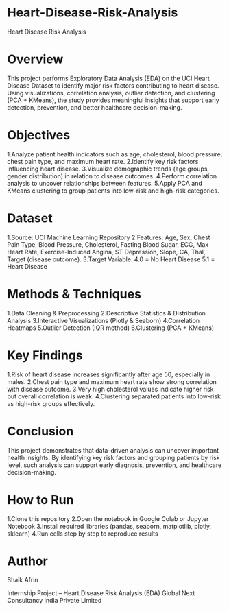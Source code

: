 # Heart-Disease-Risk-Analysis
Heart Disease Risk Analysis
# Overview
This project performs Exploratory Data Analysis (EDA) on the UCI Heart Disease Dataset to identify major risk factors contributing to heart disease. Using visualizations, correlation analysis, outlier detection, and clustering (PCA + KMeans), the study provides meaningful insights that support early detection, prevention, and better healthcare decision-making.

# Objectives

1.Analyze patient health indicators such as age, cholesterol, blood pressure, chest pain type, and maximum heart rate.
2.Identify key risk factors influencing heart disease.
3.Visualize demographic trends (age groups, gender distribution) in relation to disease outcomes.
4.Perform correlation analysis to uncover relationships between features.
5.Apply PCA and KMeans clustering to group patients into low-risk and high-risk categories.

# Dataset

1.Source: UCI Machine Learning Repository
2.Features: Age, Sex, Chest Pain Type, Blood Pressure, Cholesterol, Fasting Blood Sugar, ECG, Max Heart Rate, Exercise-Induced Angina, ST Depression, Slope, CA, Thal, Target (disease outcome).
3.Target Variable:
4.0 = No Heart Disease
5.1 = Heart Disease

# Methods & Techniques

1.Data Cleaning & Preprocessing
2.Descriptive Statistics & Distribution Analysis
3.Interactive Visualizations (Plotly & Seaborn)
4.Correlation Heatmaps
5.Outlier Detection (IQR method)
6.Clustering (PCA + KMeans)

# Key Findings

1.Risk of heart disease increases significantly after age 50, especially in males.
2.Chest pain type and maximum heart rate show strong correlation with disease outcome.
3.Very high cholesterol values indicate higher risk but overall correlation is weak.
4.Clustering separated patients into low-risk vs high-risk groups effectively.

# Conclusion

This project demonstrates that data-driven analysis can uncover important health insights. By identifying key risk factors and grouping patients by risk level, such analysis can support early diagnosis, prevention, and healthcare decision-making.

# How to Run
1.Clone this repository
2.Open the notebook in Google Colab or Jupyter Notebook
3.Install required libraries (pandas, seaborn, matplotlib, plotly, sklearn)
4.Run cells step by step to reproduce results

# Author
Shaik Afrin

Internship Project – Heart Disease Risk Analysis (EDA)
Global Next Consultancy India Private Limited
